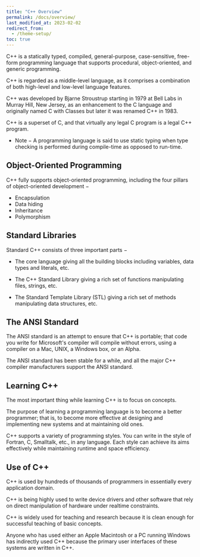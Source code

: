 ```yaml
---
title: "C++ Overview"
permalink: /docs/overview/
last_modified_at: 2023-02-02
redirect_from:
  - /theme-setup/
toc: true
---
```

C++ is a statically typed, compiled, general-purpose, case-sensitive, free-form programming language that supports procedural, object-oriented, and generic programming.

C++ is regarded as a middle-level language, as it comprises a combination of both high-level and low-level language features.

C++ was developed by Bjarne Stroustrup starting in 1979 at Bell Labs in Murray Hill, New Jersey, as an enhancement to the C language and originally named C with Classes but later it was renamed C++ in 1983.

C++ is a superset of C, and that virtually any legal C program is a legal C++ program.

- Note − A programming language is said to use static typing when type checking is performed during compile-time as opposed to run-time.

## Object-Oriented Programming

C++ fully supports object-oriented programming, including the four pillars of object-oriented development −

- Encapsulation
- Data hiding
- Inheritance
- Polymorphism

## Standard Libraries

Standard C++ consists of three important parts −

- The core language giving all the building blocks including variables, data types and literals, etc.

- The C++ Standard Library giving a rich set of functions manipulating files, strings, etc.

- The Standard Template Library (STL) giving a rich set of methods manipulating data structures, etc.

## The ANSI Standard

The ANSI standard is an attempt to ensure that C++ is portable; that code you write for Microsoft's compiler will compile without errors, using a compiler on a Mac, UNIX, a Windows box, or an Alpha.

The ANSI standard has been stable for a while, and all the major C++ compiler manufacturers support the ANSI standard.

## Learning C++

The most important thing while learning C++ is to focus on concepts.

The purpose of learning a programming language is to become a better programmer; that is, to become more effective at designing and implementing new systems and at maintaining old ones.

C++ supports a variety of programming styles. You can write in the style of Fortran, C, Smalltalk, etc., in any language. Each style can achieve its aims effectively while maintaining runtime and space efficiency.
## Use of C++

C++ is used by hundreds of thousands of programmers in essentially every application domain.

C++ is being highly used to write device drivers and other software that rely on direct manipulation of hardware under realtime constraints.

C++ is widely used for teaching and research because it is clean enough for successful teaching of basic concepts.

Anyone who has used either an Apple Macintosh or a PC running Windows has indirectly used C++ because the primary user interfaces of these systems are written in C++.